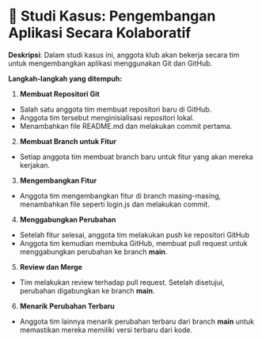 # 🎯 Studi Kasus: Pengembangan Aplikasi Secara Kolaboratif

**Deskripsi**: Dalam studi kasus ini, anggota klub akan bekerja secara tim untuk mengembangkan aplikasi menggunakan Git dan GitHub.

**Langkah-langkah yang ditempuh:**
1. **Membuat Repositori Git**
- Salah satu anggota tim membuat repositori baru di GitHub.
- Anggota tim tersebut menginisialisasi repositori lokal.
- Menambahkan file README.md dan melakukan commit pertama.

2. **Membuat Branch untuk Fitur**
- Setiap anggota tim membuat branch baru untuk fitur yang akan mereka kerjakan.

3. **Mengembangkan Fitur**
- Anggota tim mengembangkan fitur di branch masing-masing, menambahkan file seperti login.js dan melakukan commit.

4. **Menggabungkan Perubahan**
- Setelah fitur selesai, anggota tim melakukan push ke repositori GitHub
- Anggota tim kemudian membuka GitHub, membuat pull request untuk menggabungkan perubahan ke branch **main**.

5. **Review dan Merge**
- Tim melakukan review terhadap pull request. Setelah disetujui, perubahan digabungkan ke branch **main**.

6. **Menarik Perubahan Terbaru**
- Anggota tim lainnya menarik perubahan terbaru dari branch **main** untuk memastikan mereka memiliki versi terbaru dari kode.
